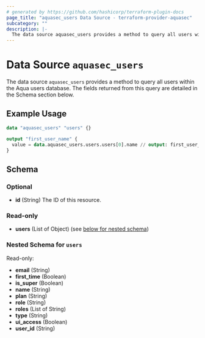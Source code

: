 ```yaml
---
# generated by https://github.com/hashicorp/terraform-plugin-docs
page_title: "aquasec_users Data Source - terraform-provider-aquasec"
subcategory: ""
description: |-
  The data source aquasec_users provides a method to query all users within the Aqua users database. The fields returned from this query are detailed in the Schema section below.
---
```


# Data Source `aquasec_users`

The data source `aquasec_users` provides a method to query all users within the Aqua users database. The fields returned from this query are detailed in the Schema section below.

## Example Usage

```terraform
data "aquasec_users" "users" {}

output "first_user_name" {
  value = data.aquasec_users.users.users[0].name // output: first_user_name = "administrator"
}
```

<!-- schema generated by tfplugindocs -->
## Schema

### Optional

- **id** (String) The ID of this resource.

### Read-only

- **users** (List of Object) (see [below for nested schema](#nestedatt--users))

<a id="nestedatt--users"></a>
### Nested Schema for `users`

Read-only:

- **email** (String)
- **first_time** (Boolean)
- **is_super** (Boolean)
- **name** (String)
- **plan** (String)
- **role** (String)
- **roles** (List of String)
- **type** (String)
- **ui_access** (Boolean)
- **user_id** (String)


